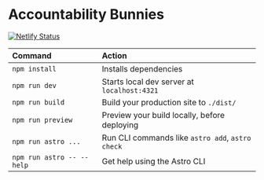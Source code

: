 # Accountability Bunnies

[![Netlify Status](https://api.netlify.com/api/v1/badges/6995fd3e-cfba-40aa-9fe2-be139bb7fc1b/deploy-status)](https://app.netlify.com/sites/accountability-bunnies/deploys)



| Command                   | Action                                           |
| :------------------------ | :----------------------------------------------- |
| `npm install`             | Installs dependencies                            |
| `npm run dev`             | Starts local dev server at `localhost:4321`      |
| `npm run build`           | Build your production site to `./dist/`          |
| `npm run preview`         | Preview your build locally, before deploying     |
| `npm run astro ...`       | Run CLI commands like `astro add`, `astro check` |
| `npm run astro -- --help` | Get help using the Astro CLI                     |

